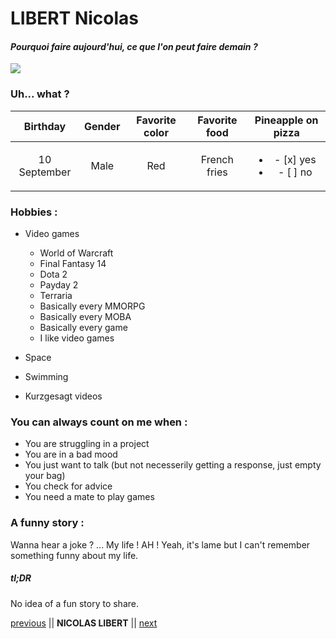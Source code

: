 # LIBERT Nicolas
#### *Pourquoi faire aujourd'hui, ce que l'on peut faire demain ?*

![](https://media-exp1.licdn.com/dms/image/C4D03AQG-DmkokpG--A/profile-displayphoto-shrink_200_200/0/1557221380943?e=1649289600&v=beta&t=_psLHvs7P9kfv6KFR7CqvTo9MdAwikm3kqaTXeSvUpQ)

### Uh... what ?

|   Birthday   | Gender | Favorite color | Favorite food | Pineapple on pizza |
|:------------:|:------:|:--------------:|:-------------:|:--------------------:|
| 10 September |  Male  |       Red      |  French fries | <ul><li>- [x] yes</li><li>- [ ] no</li></ul> |

### Hobbies :

* Video games
     - World of Warcraft
     - Final Fantasy 14
     - Dota 2
     - Payday 2
     - Terraria
     - Basically every MMORPG
     - Basically every MOBA
     - Basically every game
     - I like video games

* Space
* Swimming
* Kurzgesagt videos

### You can always count on me when :

- You are struggling in a project
- You are in a bad mood
- You just want to talk (but not necesserily getting a response, just empty your bag)
- You check for advice
- You need a mate to play games

### A funny story :

Wanna hear a joke ? ... My life ! AH ! Yeah, it's lame but I can't remember something funny about my life.

##### tl;DR 

No idea of a fun story to share.

[previous](https://github.com/chris-delecluse/challenge-markdown.git) || **NICOLAS LIBERT** || [next]()
